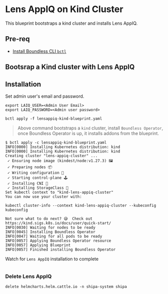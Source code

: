 # Lens AppIQ on Kind Cluster

This blueprint bootstraps a kind cluster and installs Lens AppIQ.

## Pre-req
* [Install Boundless CLI `bctl`](https://github.com/Mirantis/boundless/blob/main/README.md#pre-requisite)

## Bootsrap a Kind cluster with Lens AppIQ

## Installation 

Set admin user's email and password.
```shell
export LAIQ_USER=<Admin User Email>
export LAIQ_PASSWORD=<Admin user password>
```  

```shell
bctl apply -f lensappiq-kind-blueprint.yaml
```

> Above command bootstraps a `kind` cluster, install `Boundless Operator`, once Boundless Operator is up, it installs addons from the blueprint.


```shell
$ bctl apply -c lensappiq-kind-blueprint.yaml 
INFO[0000] Installing Kubernetes distribution: kind     
INFO[0000] Installing Kubernetes distribution: kind     
Creating cluster "lens-appiq-cluster" ...
 ✓ Ensuring node image (kindest/node:v1.27.3) 🖼 
 ✓ Preparing nodes 📦  
 ✓ Writing configuration 📜 
 ✓ Starting control-plane 🕹️ 
 ✓ Installing CNI 🔌 
 ✓ Installing StorageClass 💾 
Set kubectl context to "kind-lens-appiq-cluster"
You can now use your cluster with:

kubectl cluster-info --context kind-lens-appiq-cluster --kubeconfig kubeconfig

Not sure what to do next? 😅  Check out https://kind.sigs.k8s.io/docs/user/quick-start/
INFO[0030] Waiting for nodes to be ready                
INFO[0045] Installing Boundless Operator                
INFO[0047] Waiting for all pods to be ready             
INFO[0057] Applying Boundless Operator resource         
INFO[0057] Applying Blueprint                           
INFO[0057] Finished installing Boundless Operator       
```

Watch for `Lens AppIQ` installation to complete

```shell

```

### Delete Lens AppIQ 

```shell
delete helmcharts.helm.cattle.io -n shipa-system shipa 
```